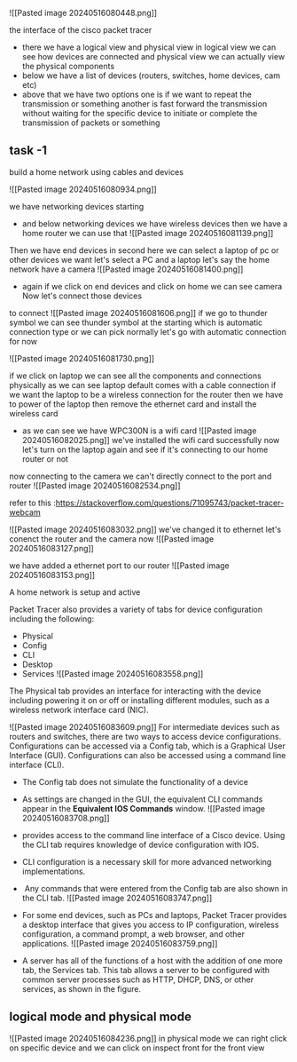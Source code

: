 ![[Pasted image 20240516080448.png]]

the interface of the cisco packet tracer
- there we have a logical view and physical view in logical view we can see how devices are connected and physical view we can actually view the physical components 
- below we have a list of devices (routers, switches, home devices, cam etc)
- above that we have two options one is if we want to repeat the transmission or something another is fast forward the transmission without waiting for the specific device to initiate or complete the transmission of packets or something

## task -1 
build a home network using cables and devices

![[Pasted image 20240516080934.png]]

we have networking devices starting 
- and below networking devices we have wireless devices then we have a home router we can use that 
![[Pasted image 20240516081139.png]]

Then we have end devices in second here we can select a laptop of pc or other devices we want let's select a PC and a laptop
let's say the home network have a camera 
![[Pasted image 20240516081400.png]]

- again if we click on end devices and click on home we can see camera 
Now let's connect those devices

to connect
![[Pasted image 20240516081606.png]]
if we go to thunder symbol we can see thunder symbol at the starting which is automatic connection type or we can pick normally 
let's go with automatic connection for now 

![[Pasted image 20240516081730.png]]

if we click on laptop we can see all the components and connections physically as we can see laptop default comes with a cable connection if we want the laptop to be a wireless connection for the router then we have to power of the laptop then remove the ethernet card and install the wireless card
- as we can see we have WPC300N is a wifi card 
![[Pasted image 20240516082025.png]]
we've installed the wifi card successfully now let's turn on the laptop again and see if it's connecting to our home router or not 

now connecting to the camera we can't directly connect to the port and router
![[Pasted image 20240516082534.png]]

refer to this :https://stackoverflow.com/questions/71095743/packet-tracer-webcam

![[Pasted image 20240516083032.png]]
we've changed it to ethernet let's conenct the router and the camera now
![[Pasted image 20240516083127.png]]

we have added a ethernet port to our router
![[Pasted image 20240516083153.png]]

A home network is setup and active

Packet Tracer also provides a variety of tabs for device configuration including the following:

- Physical
- Config
- CLI
- Desktop
- Services
![[Pasted image 20240516083558.png]]

The Physical tab provides an interface for interacting with the device including powering it on or off or installing different modules, such as a wireless network interface card (NIC).

![[Pasted image 20240516083609.png]]
For intermediate devices such as routers and switches, there are two ways to access device configurations. Configurations can be accessed via a Config tab, which is a Graphical User Interface (GUI). Configurations can also be accessed using a command line interface (CLI).
- The Config tab does not simulate the functionality of a device
- As settings are changed in the GUI, the equivalent CLI commands appear in the **Equivalent IOS Commands** window.
![[Pasted image 20240516083708.png]]

- provides access to the command line interface of a Cisco device. Using the CLI tab requires knowledge of device configuration with IOS.
- CLI configuration is a necessary skill for more advanced networking implementations.
-  Any commands that were entered from the Config tab are also shown in the CLI tab.
![[Pasted image 20240516083747.png]]

- For some end devices, such as PCs and laptops, Packet Tracer provides a desktop interface that gives you access to IP configuration, wireless configuration, a command prompt, a web browser, and other applications.
![[Pasted image 20240516083759.png]]

- A server has all of the functions of a host with the addition of one more tab, the Services tab. This tab allows a server to be configured with common server processes such as HTTP, DHCP, DNS, or other services, as shown in the figure.

## logical mode and physical mode
![[Pasted image 20240516084236.png]]
in physical mode we can right click on specific device and we can click on inspect front for the front view

